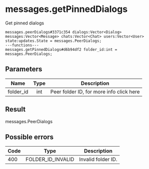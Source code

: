 # messages.getPinnedDialogs
Get pinned dialogs

```
messages.peerDialogs#3371c354 dialogs:Vector<Dialog> messages:Vector<Message> chats:Vector<Chat> users:Vector<User> state:updates.State = messages.PeerDialogs;
---functions---
messages.getPinnedDialogs#d6b94df2 folder_id:int = messages.PeerDialogs;
```

## Parameters
| Name | Type | Description |
| ---- | :----: | ----------- |
| folder_id | int | Peer folder ID, for more info click here |


## Result
messages.PeerDialogs

## Possible errors
| Code | Type | Description |
| ---- | :----: | ----------- |
| 400 | FOLDER_ID_INVALID | Invalid folder ID. |

